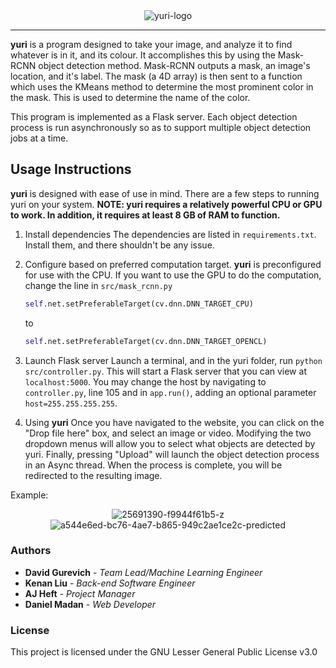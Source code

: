 <div align="center">
  <img src="https://i.ibb.co/nM80Bcp/yuri-logo.png" alt="yuri-logo">
</div>

 -----------------
 
 
**yuri** is a program designed to take your image, and analyze it to find whatever is in it, and its colour. It accomplishes this by using the Mask-RCNN object detection method. Mask-RCNN outputs a mask, an image's location, and it's label. The mask (a 4D array) is then sent to a function which uses the KMeans method to determine the most prominent color in the mask. This is used to determine the name of the color.

This program is implemented as a Flask server. Each object detection process is run asynchronously so as to support multiple object detection jobs at a time. 


## Usage Instructions
**yuri** is designed with ease of use in mind. There are a few steps to running yuri on your system.
**NOTE: yuri requires a relatively powerful CPU or GPU to work. In addition, it requires at least 8 GB of RAM to function.**

1. Install dependencies
  The dependencies are listed in `requirements.txt`. Install them, and there shouldn't be any issue.
2. Configure based on preferred computation target.
  **yuri** is preconfigured for use with the CPU. If you want to use the GPU to do the computation, change the line in `src/mask_rcnn.py`
    ``` python
    self.net.setPreferableTarget(cv.dnn.DNN_TARGET_CPU)
    ```
    to
    ``` python
    self.net.setPreferableTarget(cv.dnn.DNN_TARGET_OPENCL)
    ```
3. Launch Flask server
  Launch a terminal, and in the yuri folder, run `python src/controller.py`.
  This will start a Flask server that you can view at `localhost:5000`. You may change the host by navigating to `controller.py`, line 105 and in `app.run()`, adding an optional parameter `host=255.255.255.255`.

4. Using **yuri**
  Once you have navigated to the website, you can click on the "Drop file here" box, and select an image or video. Modifying the two dropdown menus will allow you to select what objects are detected by yuri. Finally, pressing "Upload" will launch the object detection process in an Async thread. When the process is complete, you will be redirected to the resulting image.


Example:
<div align='center'>
  <img src="https://i.ibb.co/JpzFd1Y/25691390-f9944f61b5-z.jpg" alt="25691390-f9944f61b5-z" border="0">
  <img src="https://i.ibb.co/pKnLXWk/a544e6ed-bc76-4ae7-b865-949c2ae1ce2c-predicted.jpg" alt="a544e6ed-bc76-4ae7-b865-949c2ae1ce2c-predicted" border="0">
</div>


### Authors

  * **David Gurevich** - *Team Lead/Machine Learning Engineer*
  * **Kenan Liu** - *Back-end Software Engineer*
  * **AJ Heft** - *Project Manager*
  * **Daniel Madan** - *Web Developer*

### License

This project is licensed under the GNU Lesser General Public License v3.0

